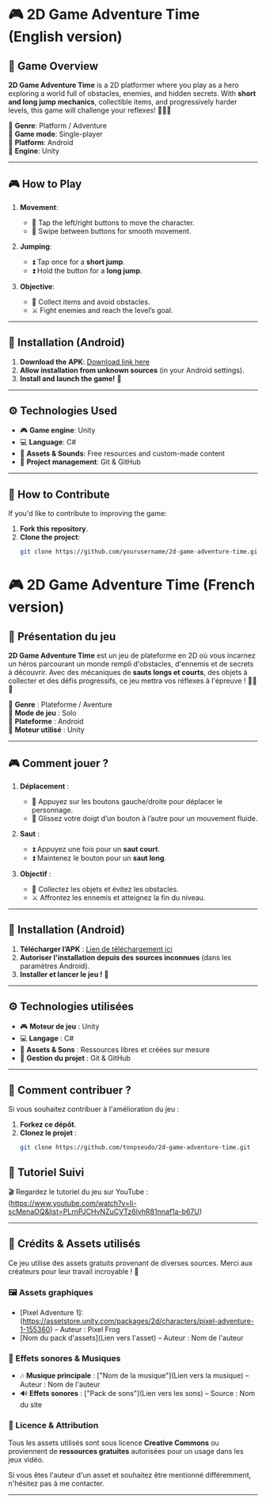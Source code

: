# 🎮 2D Game Adventure Time (English version)

## 📖 Game Overview
**2D Game Adventure Time** is a 2D platformer where you play as a hero exploring a world full of obstacles, enemies, and hidden secrets. With **short and long jump mechanics**, collectible items, and progressively harder levels, this game will challenge your reflexes! 🏃‍♂️💨

🔹 **Genre**: Platform / Adventure  
🔹 **Game mode**: Single-player  
🔹 **Platform**: Android  
🔹 **Engine**: Unity  

---

## 🎮 **How to Play**
1. **Movement**:
   - 🔹 Tap the left/right buttons to move the character.
   - 🔹 Swipe between buttons for smooth movement.

2. **Jumping**:
   - ⏫ Tap once for a **short jump**.
   - ⏫ Hold the button for a **long jump**.

3. **Objective**:
   - 💎 Collect items and avoid obstacles.
   - ⚔️ Fight enemies and reach the level’s goal.

---

## 📲 **Installation (Android)**
1. **Download the APK**: [Download link here]()
2. **Allow installation from unknown sources** (in your Android settings).
3. **Install and launch the game!** 🚀

---

## ⚙️ **Technologies Used**
- 🎮 **Game engine**: Unity  
- 💻 **Language**: C#  
- 🎵 **Assets & Sounds**: Free resources and custom-made content  
- 📂 **Project management**: Git & GitHub  

---

## 🚀 **How to Contribute**
If you'd like to contribute to improving the game:
1. **Fork this repository**.
2. **Clone the project**:  
   ```sh
   git clone https://github.com/yourusername/2d-game-adventure-time.git

# 🎮 2D Game Adventure Time (French version)

## 📖 Présentation du jeu
**2D Game Adventure Time** est un jeu de plateforme en 2D où vous incarnez un héros parcourant un monde rempli d'obstacles, d'ennemis et de secrets à découvrir. Avec des mécaniques de **sauts longs et courts**, des objets à collecter et des défis progressifs, ce jeu mettra vos réflexes à l'épreuve ! 🏃‍♂️💨

🔹 **Genre** : Plateforme / Aventure  
🔹 **Mode de jeu** : Solo  
🔹 **Plateforme** : Android  
🔹 **Moteur utilisé** : Unity  

---

## 🎮 **Comment jouer ?**
1. **Déplacement** :
   - 🔹 Appuyez sur les boutons gauche/droite pour déplacer le personnage.
   - 🔹 Glissez votre doigt d’un bouton à l’autre pour un mouvement fluide.

2. **Saut** :
   - ⏫ Appuyez une fois pour un **saut court**.
   - ⏫ Maintenez le bouton pour un **saut long**.

3. **Objectif** :
   - 💎 Collectez les objets et évitez les obstacles.
   - ⚔️ Affrontez les ennemis et atteignez la fin du niveau.

---

## 📲 **Installation (Android)**
1. **Télécharger l’APK** : [Lien de téléchargement ici]()
2. **Autoriser l'installation depuis des sources inconnues** (dans les paramètres Android).
3. **Installer et lancer le jeu !** 🚀

---

## ⚙️ **Technologies utilisées**
- 🎮 **Moteur de jeu** : Unity
- 💻 **Langage** : C#  
- 🎵 **Assets & Sons** : Ressources libres et créées sur mesure  
- 📂 **Gestion du projet** : Git & GitHub  

---

## 🚀 **Comment contribuer ?**
Si vous souhaitez contribuer à l'amélioration du jeu :
1. **Forkez ce dépôt**.
2. **Clonez le projet** :  
   ```sh
   git clone https://github.com/tonpseudo/2d-game-adventure-time.git
## 🎥 Tutoriel Suivi
🎬 Regardez le tutoriel du jeu sur YouTube :  
(https://www.youtube.com/watch?v=Ii-scMenaOQ&list=PLrnPJCHvNZuCVTz6lvhR81nnaf1a-b67U)

---

## 🎨 Crédits & Assets utilisés
Ce jeu utilise des assets gratuits provenant de diverses sources. Merci aux créateurs pour leur travail incroyable ! 🙌  

### **🖼️ Assets graphiques**
- [Pixel Adventure 1]:(https://assetstore.unity.com/packages/2d/characters/pixel-adventure-1-155360) – Auteur : Pixel Frog
- [Nom du pack d'assets](Lien vers l'asset) – Auteur : Nom de l'auteur

### **🎵 Effets sonores & Musiques**
- 🎶 **Musique principale** : ["Nom de la musique"](Lien vers la musique) – Auteur : Nom de l'auteur  
- 🔊 **Effets sonores** : ["Pack de sons"](Lien vers les sons) – Source : Nom du site  

### **📜 Licence & Attribution**
Tous les assets utilisés sont sous licence **Creative Commons** ou proviennent de **ressources gratuites** autorisées pour un usage dans les jeux vidéo.  

Si vous êtes l'auteur d'un asset et souhaitez être mentionné différemment, n'hésitez pas à me contacter.  

---


